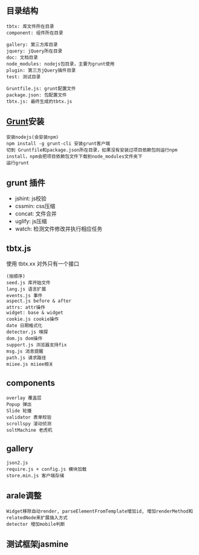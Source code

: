 ## 目录结构
	tbtx: 库文件所在目录
	component: 组件所在目录

	gallery: 第三方库目录
	jquery: jQuery所在目录
	doc: 文档目录
	node_modules: nodejs包目录，主要为grunt使用
	plugin: 第三方jQuery插件目录
	test: 测试目录

	Gruntfile.js: grunt配置文件
	package.json: 包配置文件
	tbtx.js: 最终生成的tbtx.js

## 	[Grunt](http://gruntjs.com/)安装

	安装nodejs(会安装npm)
	npm install -g grunt-cli 安装grunt客户端
	切到 Gruntfile和package.json所在目录，如果没有安装过项目依赖包则运行npm install，npm会把项目依赖包文件下载到node_modules文件夹下
	运行grunt

## grunt 插件
* jshint: js校验
* cssmin: css压缩
* concat: 文件合并
* uglify: js压缩
* watch: 检测文件修改并执行相应任务

## tbtx.js
使用 tbtx.xx 对外只有一个接口

	(按顺序)
	seed.js 库开始文件
	lang.js 语言扩展
	events.js 事件
	aspect.js before & after
	attrs: attr操作
	widget: base & widget
	cookie.js cookie操作
	date 日期格式化
	detector.js 嗅探
	dom.js dom操作
	support.js 浏览器支持fix
	msg.js 消息提醒
	path.js 请求路径
	miiee.js miiee相关

## components
	overlay 覆盖层
	Popup 弹出
	Slide 轮播
	validator 表单校验
	scrollspy 滚动侦测
	soltMachine 老虎机

## gallery
	json2.js
	require.js + config.js 模块加载
	store.min.js 客户端存储

## arale调整
	Widget移除自动render, parseElementFromTemplate增加id, 增加renderMethod和relatedNode来扩展插入方式
	detector 增加mobile判断


## 测试框架jasmine


